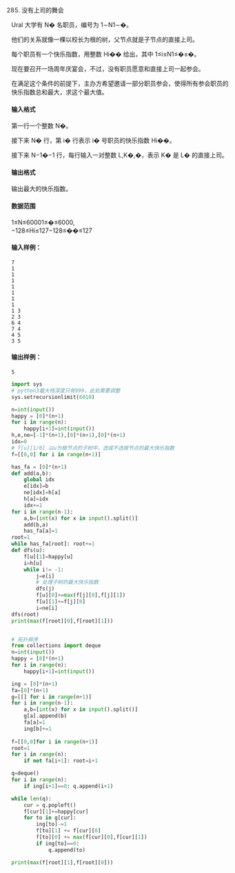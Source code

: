285. 没有上司的舞会

Ural 大学有 N� 名职员，编号为 1∼N1∼�。

他们的关系就像一棵以校长为根的树，父节点就是子节点的直接上司。

每个职员有一个快乐指数，用整数 Hi�� 给出，其中 1≤i≤N1≤�≤�。

现在要召开一场周年庆宴会，不过，没有职员愿意和直接上司一起参会。

在满足这个条件的前提下，主办方希望邀请一部分职员参会，使得所有参会职员的快乐指数总和最大，求这个最大值。

#### 输入格式

第一行一个整数 N�。

接下来 N� 行，第 i� 行表示 i� 号职员的快乐指数 Hi��。

接下来 N−1�−1 行，每行输入一对整数 L,K�,�，表示 K� 是 L� 的直接上司。

#### 输出格式

输出最大的快乐指数。

#### 数据范围

1≤N≤60001≤�≤6000,  
−128≤Hi≤127−128≤��≤127

#### 输入样例：

```
7
1
1
1
1
1
1
1
1 3
2 3
6 4
7 4
4 5
3 5
```

#### 输出样例：

```
5
```


```py
import sys
# python3最大栈深度只有999，此处需要调整
sys.setrecursionlimit(6010)

n=int(input())
happy = [0]*(n+1)
for i in range(n):
    happy[i+1]=int(input())
h,e,ne=[-1]*(n+1),[0]*(n+1),[0]*(n+1)
idx=0
# f[u][1/0] 以u为根节点的子树中，选或不选根节点的最大快乐指数
f=[[0,0] for i in range(n+1)]

has_fa = [0]*(n+1)
def add(a,b):
    global idx
    e[idx]=b
    ne[idx]=h[a]
    h[a]=idx
    idx+=1
for i in range(n-1):
    a,b=[int(x) for x in input().split()]
    add(b,a)
    has_fa[a]=1
root=1
while has_fa[root]: root+=1
def dfs(u):
    f[u][1]=happy[u]
    i=h[u]
    while i!= -1:
        j=e[i]
        # 处理子树的最大快乐指数
        dfs(j)
        f[u][0]+=max(f[j][0],f[j][1])
        f[u][1]+=f[j][0]
        i=ne[i]
dfs(root)
print(max(f[root][0],f[root][1]))


# 拓扑排序
from collections import deque
n=int(input())
happy = [0]*(n+1)
for i in range(n):
    happy[i+1]=int(input())

ing = [0]*(n+1)
fa=[0]*(n+1)
g=[[] for i in range(n+1)]
for i in range(n-1):
    a,b=[int(x) for x in input().split()]
    g[a].append(b)
    fa[a]=1
    ing[b]+=1
    
f=[[0,0]for i in range(n+1)]
root=1
for i in range(n):
    if not fa[i+1]: root=i+1

q=deque()
for i in range(n):
    if ing[i+1]==0: q.append(i+1)

while len(q):
    cur = q.popleft()
    f[cur][1]+=happy[cur]
    for to in g[cur]:
        ing[to]-=1
        f[to][1] += f[cur][0]
        f[to][0] += max(f[cur][0],f[cur][1])
        if ing[to]==0:
            q.append(to)

print(max(f[root][1],f[root][0]))
    

